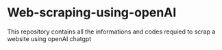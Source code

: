 # Web-scraping-using-openAI
This repository contains all the informations and codes requied to scrap a website using openAI chatgpt
